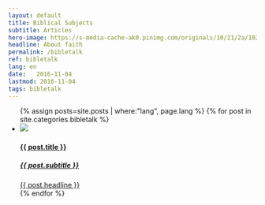 ```yaml
---
layout: default
title: Biblical Subjects
subtitle: Articles
hero-image: https://s-media-cache-ak0.pinimg.com/originals/10/21/2a/10212a15e3e139cad2071895224818da.jpg
headline: About faith
permalink: /bibletalk
ref: bibletalk
lang: en
date:   2016-11-04
lastmod: 2016-11-04
tags: bibletalk
---
```

<div class="page-feed">
      <ul class="post-stream-container no-span">
            {% assign posts=site.posts | where:"lang", page.lang %}
            {% for post in site.categories.bibletalk %}
            <li>
              <a href="{{ post.url | prepend: site.baseurl }}" class="post-stream-card">
                <img src=" {{ post.hero-image }}" />
                <div class="hero-article-headline">
                  <h4>{{ post.title }}</h4>
                  <h5>{{ post.subtitle }}</h5>
                  {{ post.headline }}
                </div>
              </a>
            </li>
            {% endfor %}
      </ul>
</div>
